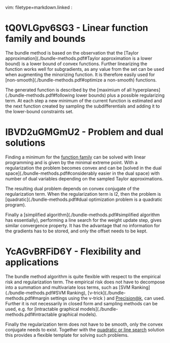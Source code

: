vim: filetype=markdown.linked :

# tQ0VLGpv6SG3 - Linear function family and bounds

The bundle method is based on the observation that the [Taylor approximation](./bundle-methods.pdf#Taylor approximation is a lower bound) is
a lower bound of convex functions. Further linearizing the function works well
for subgradients, as any value from the set can be used when augmenting the
minorizing function. It is therefore easily used for [non-smooth](./bundle-methods.pdf#optimize a non-smooth) functions.

The generated function is described by the [maximium of all hyperplanes](./bundle-methods.pdf#following lower bounds) plus a
possible regularizing term. At each step a new minimum of the current function
is estimated and the next function created by sampling the subdifferentials and
adding it to the lower-bound constraints set.

# IBVD2uGMGmU2 - Problem and dual solutions

Finding a minimum for the [function family](@tQ0VLGpv6SG3) can be solved with linear programming
and is given by the minimal extreme point. With a regularization the problem
becomes convex and can be [solved in the dual space](./bundle-methods.pdf#considerably easier in the dual space) with number of dual variables 
depending on the sampled Taylor approximations.

The resulting dual problem depends on convex conjugate of the regularization
term. When the regularization term is l2, then the problem is [quadratic](./bundle-methods.pdf#dual optimization problem is a quadratic program).

Finally a [simplified algorithm](./bundle-methods.pdf#simplified algorithm has essentially), performing a line search for the weight update 
step, gives similar convergence property. It has the advantage that no
information for the gradients has to be stored, and only the offset needs to be
kept.

# YcAGvBRFiD6Y - Flexibility and applications

The bundle method algorithm is quite flexible with respect to the empirical risk
and regularization term. The empirical risk does not have to decompose into a 
summation and multivariate loss terms, such as [SVM Ranking](./bundle-methods.pdf#SVM Ranking), [ν-trick](./bundle-methods.pdf#margin settings using the ν-trick ) and 
[Precision@k](./bundle-methods.pdf#Precision@k), can used. Further it is not necessarily in closed form and sampling 
methods can be used, e.g. for [intractable graphical models](./bundle-methods.pdf#intractable graphical models).

Finally the regularization term does not have to be smooth, only the convex
conjugate needs to exist. Together with the [quadratic or line search](@IBVD2uGMGmU2) solution
this provides a flexible template for solving such problems.
